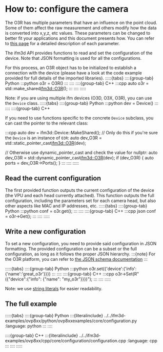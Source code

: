# How to: configure the camera

The O3R has multiple parameters that have an influence on the point cloud. Some of them affect the raw measurement and others modify how the data is converted into x,y,z, etc values. These parameters can be changed to better fit your applications and this document presents how. You can refer to [this page](https://ifm3d.com/latest/Technology/3D/index_3d.html) for a detailed description of each parameter.

The ifm3d API provides functions to read and set the configuration of the device. Note that JSON formatting is used for all the configurations.

For this process, an O3R object has to be initialized to establish a connection with the device (please have a look at the code example provided for full details of the imported libraries).
:::::{tabs}
::::{group-tab} Python
:::python
o3r = O3R()
:::
::::
::::{group-tab} C++
:::cpp
auto o3r = std::make_shared<ifm3d::O3R>();
:::
::::
:::::

Note: if you are using multiple ifm devices (O3D, O3X, O3R), you can use the `Device` class.
:::::{tabs}
::::{group-tab} Python
:::python
dev = Device()
:::
::::
::::{group-tab} C++

If you need to use functions specific to the concrete `Device` subclass, you can cast the pointer to the relevant class:

:::cpp
auto dev = ifm3d::Device::MakeShared();
// Only do this if you're sure the `Device` is an instance of `O3R`:
auto dev_O3R = std::static_pointer_cast<ifm3d::O3R>(dev);


// Otherwise use dynamic_pointer_cast and check the value for nullptr:
auto dev_O3R = std::dynamic_pointer_cast<ifm3d::O3R>(dev);
if (dev_O3R)
{
   auto ports = dev_O3R->Ports();
}
:::
::::
:::::

## Read the current configuration

The first provided function outputs the current configuration of the device (the VPU and each head currently attached). This function outputs the full configuration, including the parameters set for each camera head, but also other aspects like MAC and IP addresses, etc.
:::::{tabs}
::::{group-tab} Python
:::python
conf = o3r.get();
:::
::::
::::{group-tab} C++
:::cpp
json conf = o3r->Get();
:::
::::
:::::

## Write a new configuration

To set a new configuration, you need to provide said configuration in JSON formatting. The provided configuration can be a subset or the full configuration, as long as it follows the proper JSON hierarchy. 
:::{note}
For the O3R platform, you can refer to [the JSON schema documentation](https://ifm3d.com/latest/Technology/configuration.html#json-schema)
::: 

:::::{tabs}
::::{group-tab} Python
:::python
o3r.set({'device':{'info':{'name':'great_o3r'}}})
:::
::::
::::{group-tab} C++
:::cpp
o3r->Set(R"({"device":{"info": {"name": "my_o3r"}}})");
:::
::::
:::::

Note: we use [string literals](https://en.cppreference.com/w/cpp/language/string_literal) for easier readability.

## The full example
:::::{tabs}
::::{group-tab} Python
:::{literalinclude} ../../ifm3d-examples/ovp8xx/python/ovp8xxexamples/core/configuration.py
:language: python
:::
::::

::::{group-tab} C++
:::{literalinclude} ../../ifm3d-examples/ovp8xx/cpp/core/configuration/configuration.cpp
:language: cpp
:::
::::
:::::
